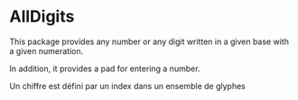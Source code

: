 # AllDigits

This package provides any number or any digit written in a given base with a given numeration.

In addition, it provides a pad for entering a number.



Un chiffre est défini par un index dans un ensemble de glyphes
